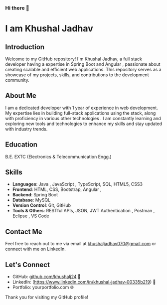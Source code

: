 ### Hi there 👋
# I am Khushal Jadhav

## Introduction
Welcome to my GitHub repository! I'm Khushal Jadhav, a full stack developer having a expertise in Spring Boot and Angular , passionate about creating scalable and efficient web applications. This repository serves as a showcase of my projects, skills, and contributions to the development community.

## About Me
I am a dedicated developer with 1 year of experience in web development. My expertise lies in building full-stack applications using the stack, along with proficiency in various other technologies . I am constantly learning and exploring new tools and technologies to enhance my skills and stay updated with industry trends.

## Education
 B.E. EXTC (Electronics & Telecommunication Engg.) 

## Skills
- **Languages**: Java , JavaScript , TypeScript, SQL, HTML5, CSS3
- **Frontend**: HTML, CSS, Bootstrap, Angular ,
- **Backend**: Spring Boot
- **Database**: MySQL
- **Version Control**: Git, GitHub
- **Tools & Others**: RESTful APIs, JSON, JWT Authentication , Postman , Eclipse , VS Code

## Contact Me
Feel free to reach out to me via email at khushaljadhav070@gmail.com  or connect with me on LinkedIn.

## Let's Connect
- GitHub: [github.com/khushalj24](https://github.com/khushalj24) 📂
- LinkedIn: (https://www.linkedin.com/in/khushal-jadhav-00335b219) 🔗
- Portfolio: yourportfolio.com 🌐

Thank you for visiting my GitHub profile!

